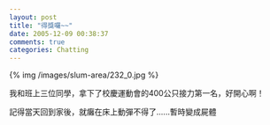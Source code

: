 ```yaml
---
layout: post
title: "得獎囉~~"
date: 2005-12-09 00:38:37
comments: true
categories: Chatting
---
```

<p>{% img /images/slum-area/232_0.jpg %}</p><p>我和班上三位同學，拿下了校慶運動會的400公只接力第一名，好開心啊！</p><p>記得當天回到家後，就癱在床上動彈不得了......暫時變成屍體</p>
